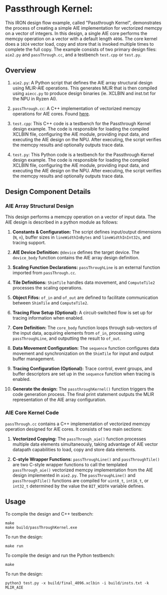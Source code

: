 <!---//===- README.md -----------------------------------------*- Markdown -*-===//
//
// This file is licensed under the Apache License v2.0 with LLVM Exceptions.
// See https://llvm.org/LICENSE.txt for license information.
// SPDX-License-Identifier: Apache-2.0 WITH LLVM-exception
//
// Copyright (C) 2024, Advanced Micro Devices, Inc.
// 
//===----------------------------------------------------------------------===//-->

# Passthrough Kernel:

This IRON design flow example, called "Passthrough Kernel", demonstrates the process of creating a simple AIE implementation for vectorized memcpy on a vector of integers. In this design, a single AIE core performs the memcpy operation on a vector with a default length `4096`. The core kernel does a `1024` vector load, copy and store that is invoked multiple times to complete the full copy. The example consists of two primary design files: `aie2.py` and `passThrough.cc`, and a testbench `test.cpp` or `test.py`.

## Overview

1. `aie2.py`: A Python script that defines the AIE array structural design using MLIR-AIE operations. This generates MLIR that is then compiled using `aiecc.py` to produce design binaries (ie. XCLBIN and inst.txt for the NPU in Ryzen AI). 

1. `passThrough.cc`: A C++ implementation of vectorized memcpy operations for AIE cores. Found [here](../../../aie_kernels/generic/passThrough.cc).

1. `test.cpp`: This C++ code is a testbench for the Passthrough Kernel design example. The code is responsible for loading the compiled XCLBIN file, configuring the AIE module, providing input data, and executing the AIE design on the NPU. After executing, the script verifies the memcpy results and optionally outputs trace data.

1. `test.py`: This Python code is a testbench for the Passthrough Kernel design example. The code is responsible for loading the compiled XCLBIN file, configuring the AIE module, providing input data, and executing the AIE design on the NPU. After executing, the script verifies the memcpy results and optionally outputs trace data.

## Design Component Details

### AIE Array Structural Design

This design performs a memcpy operation on a vector of input data. The AIE design is described in a python module as follows:

1. **Constants & Configuration:** The script defines input/output dimensions (`N`, `n`), buffer sizes in `lineWidthInBytes` and `lineWidthInInt32s`, and tracing support.

1. **AIE Device Definition:** `@device` defines the target device. The `device_body` function contains the AIE array design definition.

1. **Scaling Function Declarations:** `passThroughLine` is an external function imported from `passThrough.cc`.

1. **Tile Definitions:** `ShimTile` handles data movement, and `ComputeTile2` processes the scaling operations.

1. **Object Fifos:** `of_in` and `of_out` are defined to facilitate communication between `ShimTile` and `ComputeTile2`.

1. **Tracing Flow Setup (Optional):** A circuit-switched flow is set up for tracing information when enabled.

1. **Core Definition:** The `core_body` function loops through sub-vectors of the input data, acquiring elements from `of_in`, processing using `passThroughLine`, and outputting the result to `of_out`.

1. **Data Movement Configuration:** The `sequence` function configures data movement and synchronization on the `ShimTile` for input and output buffer management.

1. **Tracing Configuration (Optional):** Trace control, event groups, and buffer descriptors are set up in the `sequence` function when tracing is enabled.

1. **Generate the design:** The `passthroughKernel()` function triggers the code generation process. The final print statement outputs the MLIR representation of the AIE array configuration.

### AIE Core Kernel Code

`passThrough.cc` contains a C++ implementation of vectorized memcpy operation designed for AIE cores. It consists of two main sections:

1. **Vectorized Copying:** The `passThrough_aie()` function processes multiple data elements simultaneously, taking advantage of AIE vector datapath capabilities to load, copy and store data elements.

1. **C-style Wrapper Functions:** `passThroughLine()` and `passThroughTile()` are two C-style wrapper functions to call the templated `passThrough_aie()` vectorized memcpy implementation from the AIE design implemented in `aie2.py`. The `passThroughLine()` and `passThroughTile()` functions are compiled for `uint8_t`, `int16_t`, or `int32_t` determined by the value the `BIT_WIDTH` variable defines. 

## Usage

To compile the design and C++ testbench:

```
make
make build/passThroughKernel.exe
```

To run the design:

```
make run
```

To compile the design and run the Python testbench:

```
make
```

To run the design:

```
python3 test.py -x build/final_4096.xclbin -i build/insts.txt -k MLIR_AIE
```
